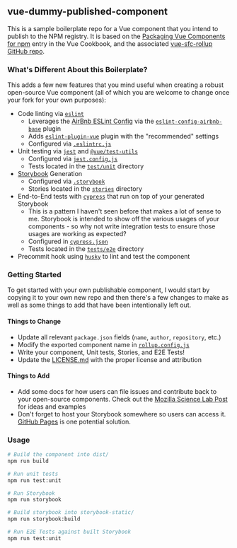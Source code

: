 ## vue-dummy-published-component

This is a sample boilerplate repo for a Vue component that you intend to publish to the NPM registry.  It is based on the [Packaging Vue Components for npm](https://vuejs.org/v2/cookbook/packaging-sfc-for-npm.html) entry in the Vue Cookbook, and the associated [vue-sfc-rollup GitHub repo](https://github.com/team-innovation/vue-sfc-rollup). 

### What's Different About this Boilerplate?

This adds a few new features that you mind useful when creating a robust open-source Vue component (all of which you are welcome to change once your fork for your own purposes): 

* Code linting via [`eslint`](https://eslint.org/)
  * Leverages the [AirBnb ESLint Config](https://github.com/airbnb/javascript) via the [`eslint-config-airbnb-base`](https://github.com/airbnb/javascript/tree/master/packages/eslint-config-airbnb-base) plugin
  * Adds [`eslint-plugin-vue`](https://github.com/vuejs/eslint-plugin-vue) plugin with the "recommended" settings
  * Configured via [`.eslintrc.js`](./.eslintrc.js)
* Unit testing via [`jest`](https://jestjs.io/) and [`@vue/test-utils`](https://vue-test-utils.vuejs.org)
  * Configured via [`jest.config.js`](./jest.config.js)
  * Tests located in the [`test/unit`](./test/unit) directory
* [Storybook](https://storybook.js.org/) Generation
  * Configured via [`.storybook`](./.storybook)
  * Stories located in the [`stories`](./stories) directory
* End-to-End tests with [`cypress`](https://www.cypress.io/) that run on top of your generated Storybook  
  * This is a pattern I haven't seen before that makes a lot of sense to me.  Storybook is intended to show off the various usages of your components - so why not write integration tests to ensure those usages are working as expected?
  * Configured in [`cypress.json`](./cypress.json)
  * Tests located in the [`tests/e2e`](./test/e2e) directory
* Precommit hook using [`husky`](https://github.com/typicode/husky) to lint and test the component


### Getting Started

To get started with your own publishable component, I would start by copying it to your own new repo and then there's a few changes to make as well as some things to add that have been intentionally left out.

#### Things to Change

* Update all relevant `package.json` fields (`name`, `author`, `repository`, etc.)
* Modify the exported component name in [`rollup.config.js`](./rollup.config.js)
* Write your component, Unit tests, Stories, and E2E Tests!
* Update the [LICENSE.md](./LICENSE.md`) with the proper license and attribution

#### Things to Add

* Add some docs for how users can file issues and contribute back to your open-source components.  Check out the [Mozilla Science Lab Post](https://mozillascience.github.io/working-open-workshop/contributing/) for ideas and examples
* Don't forget to host your Storybook somewhere so users can access it.  [GitHub Pages](https://pages.github.com/) is one potential solution.

### Usage

```bash
# Build the component into dist/
npm run build

# Run unit tests
npm run test:unit

# Run Storybook
npm run storybook

# Build storybook into storybook-static/
npm run storybook:build

# Run E2E Tests against built Storybook
npm run test:unit
```

